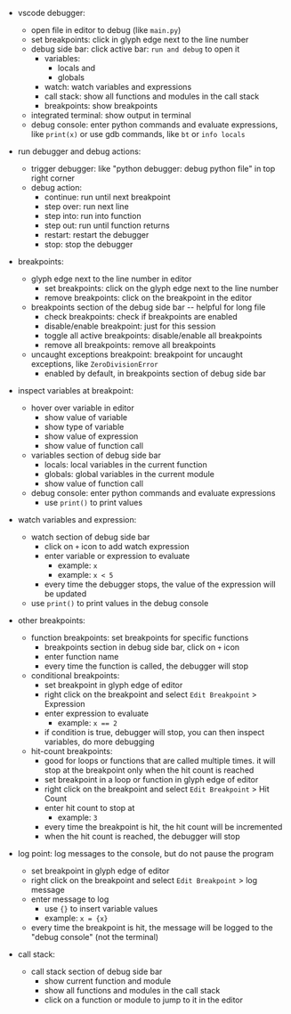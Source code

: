 * vscode debugger:
  - open file in editor to debug (like `main.py`)
  - set breakpoints: click in glyph edge next to the line number
  - debug side bar: click active bar: `run and debug` to open it
    - variables:
      - locals and
      - globals
    - watch: watch variables and expressions
    - call stack: show all functions and modules in the call stack
    - breakpoints: show breakpoints
  - integrated terminal: show output in terminal
  - debug console: enter python commands and evaluate expressions, like `print(x)` or use gdb commands, like `bt` or `info locals`


* run debugger and debug actions:
  - trigger debugger: like "python debugger: debug python file" in top right corner
  - debug action:
    - continue: run until next breakpoint
    - step over: run next line
    - step into: run into function
    - step out: run until function returns
    - restart: restart the debugger
    - stop: stop the debugger

* breakpoints:
  - glyph edge next to the line number in editor
    - set breakpoints: click on the glyph edge next to the line number
    - remove breakpoints: click on the breakpoint in the editor
  - breakpoints section of the debug side bar -- helpful for long file
    - check breakpoints: check if breakpoints are enabled
    - disable/enable breakpoint: just for this session
    - toggle all active breakpoints: disable/enable all breakpoints
    - remove all breakpoints: remove all breakpoints
  - uncaught exceptions breakpoint: breakpoint for uncaught exceptions, like `ZeroDivisionError`
    - enabled by default, in breakpoints section of debug side bar

* inspect variables at breakpoint:
  - hover over variable in editor
    - show value of variable
    - show type of variable
    - show value of expression
    - show value of function call
  - variables section of debug side bar
    - locals: local variables in the current function
    - globals: global variables in the current module
    - show value of function call
  - debug console: enter python commands and evaluate expressions
    - use `print()` to print values

* watch variables and expression:
  - watch section of debug side bar
    - click on `+` icon to add watch expression
    - enter variable or expression to evaluate
      - example: `x`
      - example: `x < 5`
    - every time the debugger stops, the value of the expression will be updated
  - use `print()` to print values in the debug console

* other breakpoints:
  - function breakpoints: set breakpoints for specific functions
    - breakpoints section in debug side bar, click on `+` icon
    - enter function name
    - every time the function is called, the debugger will stop
  - conditional breakpoints:
    - set breakpoint in glyph edge of editor
    - right click on the breakpoint and select `Edit Breakpoint` > Expression
    - enter expression to evaluate
      - example: `x == 2`
    - if condition is true, debugger will stop, you can then inspect variables, do more debugging
  - hit-count breakpoints:
    - good for loops or functions that are called multiple times. it will stop at the breakpoint only when the hit count is reached
    - set breakpoint in a loop or function in glyph edge of editor
    - right click on the breakpoint and select `Edit Breakpoint` > Hit Count
    - enter hit count to stop at
      - example: `3`
    - every time the breakpoint is hit, the hit count will be incremented
    - when the hit count is reached, the debugger will stop

* log point: log messages to the console, but do not pause the program
  - set breakpoint in glyph edge of editor
  - right click on the breakpoint and select `Edit Breakpoint` > log message
  - enter message to log
    - use `{}` to insert variable values
    - example: `x = {x}`
  - every time the breakpoint is hit, the message will be logged to the "debug console" (not the terminal)

* call stack:
  - call stack section of debug side bar
    - show current function and module
    - show all functions and modules in the call stack
    - click on a function or module to jump to it in the editor
